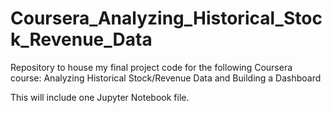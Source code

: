 # Coursera_Analyzing_Historical_Stock_Revenue_Data
Repository to house my final project code for the following Coursera course: Analyzing Historical Stock/Revenue Data and Building a Dashboard

This will include one Jupyter Notebook file.
